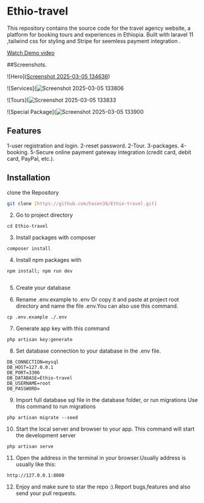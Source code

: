 # Ethio-travel 

This repository contains the source code for the travel agency website, a platform for booking tours and experiences in Ethiopia.  Built with laravel 11 ,tailwind css for styling and Stripe for seemless payment integration .

[Watch Demo video](https://youtu.be/yjoGlbUIK5I)

##Screenshots.

![Hero]([Screenshot 2025-03-05 134636](https://github.com/user-attachments/assets/a01ba0cb-308c-4590-ac5a-17b67211fbb1))

![Services](![Screenshot 2025-03-05 133806](https://github.com/user-attachments/assets/bc8a4be3-f5c7-4769-8af0-abaf7820b3fb)

![Tours](![Screenshot 2025-03-05 133833](https://github.com/user-attachments/assets/1cbae325-34d5-48ad-b7d9-a74b4811dee2)

![Special Package](![Screenshot 2025-03-05 133900](https://github.com/user-attachments/assets/ea8794a9-1990-4729-898c-bc3f0a85cfe3)



## Features

1-user registration and login.
2-reset password.
2-Tour.
3-packages.
4-booking.
5-Secure online payment gateway integration (credit card, debit card, PayPal, etc.).


## Installation <a name="installation"></a>

clone the Repository

 ```bash
 git clone [https://github.com/hasen38/Ethio-travel.git]
 ```
2. Go to project directory

```
cd Ethio-travel

```

3. Install packages with composer

```
composer install

```

4. Install npm packages with 
```
npm install; npm run dev


```
5. Create your database 

6. Rename .env.example to .env Or copy it and paste at project root directory and name the file .env.You can also use this command.

```
cp .env.example ./.env

```
7. Generate app key with this command
```
php artisan key:generate

```

8. Set database connection to your database in the .env file.

```
DB_CONNECTION=mysql
DB_HOST=127.0.0.1
DB_PORT=3306
DB_DATABASE=Ethio-travel
DB_USERNAME=root
DB_PASSWORD=

```
9. Import full database sql file in the database folder, or run migrations
Use this command to run migrations

```
php artisan migrate --seed

```
10. Start the local server and browser to your app.
This command will start the development server
```
php artisan serve

```

11. Open the address in the terminal in your browser.Usually address is usually like this:
```
http://127.0.0.1:8000

```
12. Enjoy and make sure to star the repo :).Report bugs,features and also send your pull requests.

